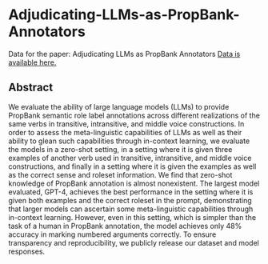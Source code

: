 # Adjudicating-LLMs-as-PropBank-Annotators
Data for the paper: Adjudicating LLMs as PropBank Annotators 
[Data is available here.](https://github.com/H-TayyarMadabushi/Adjudicating-LLMs-as-PropBank-Annotators/blob/main/DiagnosticEvaluationSet.csv)

## Abstract
We evaluate the ability of large language models (LLMs) to provide PropBank semantic role label annotations across different realizations of the same verbs in transitive, intransitive, and middle voice constructions.  In order to assess the meta-linguistic capabilities of LLMs as well as their ability to glean such capabilities through in-context learning, we evaluate the models in a zero-shot setting, in a setting where it is given three examples of another verb used in transitive, intransitive, and middle voice constructions, and finally in a setting where it is given the examples as well as the correct sense and roleset information. We find that zero-shot knowledge of PropBank annotation is almost nonexistent. The largest model evaluated, GPT-4, achieves the best performance in the setting where it is given both examples and the correct roleset in the prompt, demonstrating that larger models can ascertain some meta-linguistic capabilities through in-context learning. However, even in this setting, which is simpler than the task of a human in PropBank annotation, the model achieves only 48\% accuracy in marking numbered arguments correctly. To ensure transparency and reproducibility, we publicly release our dataset and model responses.
